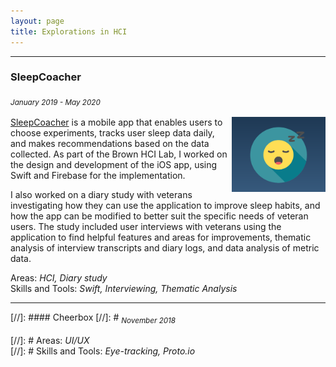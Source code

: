 ```yaml
---
layout: page
title: Explorations in HCI
---
```

<hr/>

### SleepCoacher 
<sub>*January 2019 - May 2020*<sub/> 

<img style="float: right;" src="/assets/img/sleepcoacher.png" width="150" height="120"> [SleepCoacher](https://apps.apple.com/us/app/sleepcoacher/id1446980859) is a mobile app that enables users to choose experiments, tracks user sleep data daily, and makes recommendations based on the data collected. As part of the Brown HCI Lab, I worked on the design and development of the iOS  app, using Swift and Firebase for the implementation. 

I also worked on a diary study with veterans investigating how they can use the application to improve sleep habits, and how the app can be modified to better suit the specific needs of veteran users. The study included user interviews with veterans using the application to find helpful features and areas for improvements, thematic analysis of interview transcripts and diary logs, and data analysis of metric data. 

Areas: *HCI, Diary study* <br/>
Skills and Tools: *Swift, Interviewing, Thematic Analysis* 

<hr />

[//]: #### Cheerbox 
[//]: # <sub>*November 2018*<sub/> 

[//]: # Areas: *UI/UX* <br/>
[//]: # Skills and Tools: *Eye-tracking, Proto.io*
